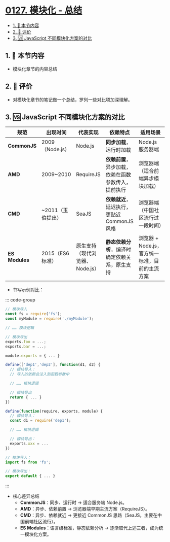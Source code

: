 # [0127. 模块化 - 总结](https://github.com/tnotesjs/TNotes.javascript/tree/main/notes/0127.%20%E6%A8%A1%E5%9D%97%E5%8C%96%20-%20%E6%80%BB%E7%BB%93)

<!-- region:toc -->

- [1. 🎯 本节内容](#1--本节内容)
- [2. 🫧 评价](#2--评价)
- [3. 🆚 JavaScript 不同模块化方案的对比](#3--javascript-不同模块化方案的对比)

<!-- endregion:toc -->

## 1. 🎯 本节内容

- 模块化章节的内容总结

## 2. 🫧 评价

- 对模块化章节的笔记做一个总结，罗列一些对比项加深理解。

## 3. 🆚 JavaScript 不同模块化方案的对比

| 规范 | 出现时间 | 代表实现 | 依赖特点 | 适用场景 |
| --- | --- | --- | --- | --- |
| **CommonJS** | 2009（Node.js） | Node.js | **同步加载**，运行时加载 | Node.js 服务器端 |
| **AMD** | 2009\~2010 | RequireJS | **依赖前置**，异步加载，依赖在函数参数传入，提前执行 | 浏览器端（适合前端异步模块加载） |
| **CMD** | \~2011（玉伯提出） | SeaJS | **依赖就近**，延迟执行，更贴近 CommonJS 风格 | 浏览器端（中国社区流行过一段时间） |
| **ES Modules** | 2015（ES6 标准） | 原生支持（现代浏览器、Node.js） | **静态依赖分析**，编译时确定依赖关系，原生支持 | 浏览器 + Node.js，官方统一标准，目前的主流方案 |

- 书写示例对比：

::: code-group

```js [CMJ]
// 模块导入
const fs = require('fs');
const myModule = require('./myModule');

// …… 模块逻辑

// 模块导出
exports.foo = ...;
exports.bar = ...;

module.exports = { ... }
```

```js [AMD]
define(['dep1','dep2'], function(d1, d2) {
  // 模块导入：
  // 导入的依赖会注入到函数参数中

  // …… 模块逻辑

  // 模块导出
  return { ... }
})
```

```js [CMD]
define(function(require, exports, module) {
  // 模块导入：
  const d1 = require('dep1');

  // …… 模块逻辑

  // 模块导出：
  exports.xxx = ...
})
```

```js [ESM]
// 模块导入：
import fs from 'fs';

// 模块导出：
export default { ... }
```

:::

- 核心差异总结
  - **CommonJS**：同步、运行时 → 适合服务端 Node.js。
  - **AMD**：异步、依赖前置 → 浏览器端早期主流方案（RequireJS）。
  - **CMD**：异步、依赖就近 → 更接近 CommonJS 思路（SeaJS，主要在中国前端社区流行）。
  - **ES Modules**：语言级标准，静态依赖分析 → 逐渐取代上述三者，成为统一模块化方案。

